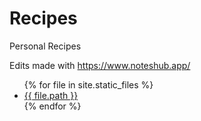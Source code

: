 # Recipes
Personal Recipes

Edits made with https://www.noteshub.app/

<ul>
  {% for file in site.static_files %}
    <li><a href="{{ file.path }}">{{ file.path }}</a></li>
  {% endfor %}
</ul>
